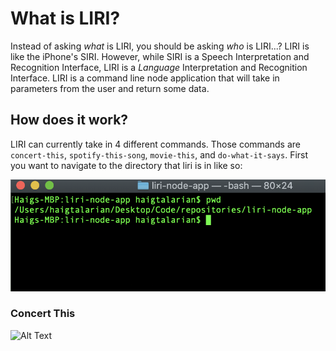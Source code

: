 # What is LIRI?

Instead of asking *what* is LIRI, you should be asking *who* is LIRI...? LIRI is like the iPhone's SIRI. However, while SIRI is a Speech Interpretation and Recognition Interface, LIRI is a _Language_ Interpretation and Recognition Interface. LIRI is a command line node application that will take in parameters from the user and return some data.

## How does it work?

LIRI can currently take in 4 different commands. Those commands are `concert-this`, `spotify-this-song`, `movie-this`, and `do-what-it-says`. First you want to navigate to the directory that liri is in like so:

![Navigate here to begin](/images/navigate-here-to-begin.png/)

### Concert This

![Alt Text](url)
